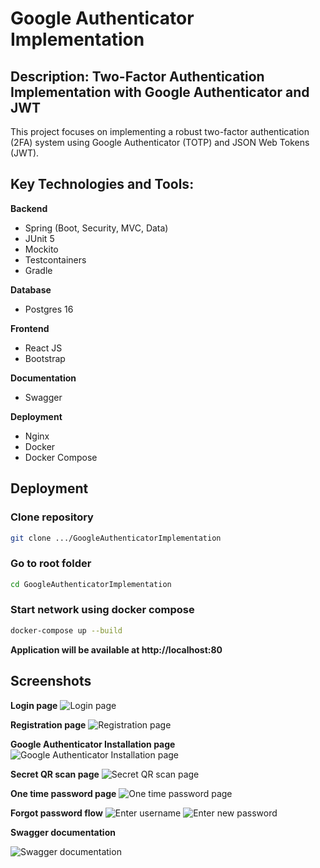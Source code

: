 
# Google Authenticator Implementation

## Description: Two-Factor Authentication Implementation with Google Authenticator and JWT

This project focuses on implementing a robust two-factor authentication (2FA) system using Google Authenticator (TOTP) and JSON Web Tokens (JWT). 

## Key Technologies and Tools:

__Backend__
- Spring (Boot, Security, MVC, Data)
- JUnit 5
- Mockito
- Testcontainers
- Gradle

__Database__
- Postgres 16

__Frontend__ 
- React JS
- Bootstrap

__Documentation__
- Swagger

__Deployment__
- Nginx
- Docker
- Docker Compose

## Deployment
### Clone repository
```bash
git clone .../GoogleAuthenticatorImplementation 
```
### Go to root folder
```bash
cd GoogleAuthenticatorImplementation

```
### Start network using docker compose
```bash
docker-compose up --build
```
__Application will be available at http://localhost:80__

## Screenshots

__Login page__
![Login page](https://drive.google.com/file/d/1E-mW0VY2TIeuUoadRIcjLtMe1qtXHJAL/view?usp=drive_link)

__Registration page__
![Registration page](https://drive.google.com/file/d/1PwUNmk4VVafWEKrKvbsOXyPMYWca6E9a/view?usp=drive_link)

__Google Authenticator Installation page__
![Google Authenticator Installation page](https://drive.google.com/file/d/1RGilPRI1gNHEeJQXAJ_VwXLYTA2SsSUV/view?usp=drive_link)

__Secret QR scan page__
![Secret QR scan page](https://drive.google.com/file/d/1CIh2W0vrbMXOlZGrgMmiwENc8l_-O__U/view?usp=drive_link)

__One time password page__
![One time password page](https://drive.google.com/file/d/14uU5rRwhKO3p4ixIdbM2s64IrgPVDf3P/view?usp=drive_link)

__Forgot password flow__
![Enter username](https://drive.google.com/file/d/1pW4NO_7oE1Z2pAoMEcocgtTO8Dckqhh_/view?usp=drive_link)
![Enter new password](https://drive.google.com/file/d/1ksDNEFcxo4j5yoSaE9_yKkt8cArYkSqZ/view?usp=drive_link)

__Swagger documentation__ 

![Swagger documentation](https://drive.google.com/file/d/1QmaD_KbsXlE0rd44itZQdlbcKIXp95gx/view?usp=drive_link)
